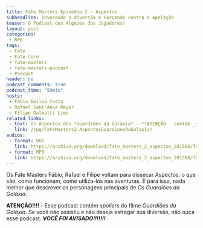 ```yaml
---
title: Fate Masters Episódio 2 - Aspectos
subheadline: Invocando a diversão e Forçando contra a Apelação
teaser: O Podcast dos Algozes dos Jogadores!
layout: post
categories:
 - RPG
tags:
 - Fate
 - Fate-Core
 - fate-masters
 - fate-masters-podcast
 - Podcast
header: no
podcast_comments: true 
podcast_time: "59min"
hosts:
 - Fábio Emilio Costa
 - Rafael Sant'Anna Meyer
 - Filipe Dalmatti Lima
related_links:
 - text: Os Aspectos dos *Guardiões da Galáxia* - **ATENÇÃO - contém _spoilers_!**
   link: /rpg/FateMasters2-AspectosGuardioesDaGalaxia/
audios:
 - format: OGG
   link: https://archive.org/download/fate_masters_2_aspectos_201506/fate_masters_2_aspectos.ogg
 - format: MP3
   link: https://archive.org/download/fate_masters_2_aspectos_201506/fate_masters_2_aspectos.mp3
---
```


Os Fate Masters Fábio, Rafael e Filipe voltam para dissecar Aspectos: o que são, como funcionam, como utiliźa-los nas aventuras. E para isso, nada melhor que descrever os personagens principais de _Os Guardiões da Galáxia_.

**ATENÇÃO!!!! -** Esse podcast contém _spoilers_ do filme _Guardiões da Galáxia_. Se você não assistiu e não deseja estragar sua diversão, não ouça esse podcast. **_VOCÊ FOI AVISADO!!!!!!!_**

